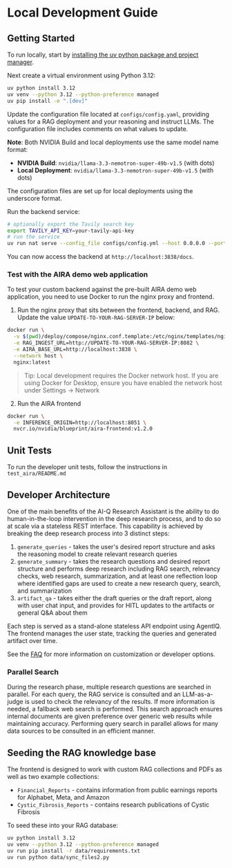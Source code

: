 # Local Development Guide

## Getting Started

To run locally, start by [installing the uv python package and project manager](https://docs.astral.sh/uv/getting-started/installation/). 

Next create a virtual environment using Python 3.12:

```bash
uv python install 3.12
uv venv --python 3.12 --python-preference managed
uv pip install -e ".[dev]"
```

Update the configuration file located at `configs/config.yaml`, providing values for a RAG deployment and your reasoning and instruct LLMs. The configuration file includes comments on what values to update.

**Note**: Both NVIDIA Build and local deployments use the same model name format:
- **NVIDIA Build**: `nvidia/llama-3.3-nemotron-super-49b-v1.5` (with dots)  
- **Local Deployment**: `nvidia/llama-3.3-nemotron-super-49b-v1.5` (with dots)

The configuration files are set up for local deployments using the underscore format.

Run the backend service:

```bash
# optionally export the Tavily search key
export TAVILY_API_KEY=your-tavily-api-key
# run the service
uv run nat serve --config_file configs/config.yml --host 0.0.0.0 --port 3838
```

You can now access the backend at `http://localhost:3838/docs`. 

### Test with the AIRA demo web application

To test your custom backend against the pre-built AIRA demo web application, you need to use Docker to run the nginx proxy and frontend.

1. Run the nginx proxy that sits between the frontend, backend, and RAG. Update the value `UPDATE-TO-YOUR-RAG-SERVER-IP` below:

```bash
docker run \
  -v $(pwd)/deploy/compose/nginx.conf.template:/etc/nginx/templates/nginx.conf.template \
  -e RAG_INGEST_URL=http://UPDATE-TO-YOUR-RAG-SERVER-IP:8082 \
  -e AIRA_BASE_URL=http://localhost:3838 \
  --network host \
  nginx:latest
```

> Tip: Local development requires the Docker network host. If you are using Docker for Desktop, ensure you have enabled the network host under Settings -> Network

2. Run the AIRA frontend 

```bash
docker run \
  -e INFERENCE_ORIGIN=http://localhost:8051 \
  nvcr.io/nvidia/blueprint/aira-frontend:v1.2.0
```

## Unit Tests

To run the developer unit tests, follow the instructions in `test_aira/README.md`

## Developer Architecture

One of the main benefits of the AI-Q Research Assistant is the ability to do human-in-the-loop intervention in the deep research process, and to do so at scale via a stateless REST interface. This capability is achieved by breaking the deep research process into 3 distinct steps:

1. `generate_queries` - takes the user's desired report structure and asks the reasoning model to create relevant research queries 
2. `generate_summary` - takes the research questions and desired report structure and performs deep research including RAG search, relevancy checks, web research, summarization, and at least one reflection loop where identified gaps are used to create a new research query, search, and summarization
3. `artifact_qa` - takes either the draft queries or the draft report, along with user chat input, and provides for HITL updates to the artifacts or general Q&A about them 

Each step is served as a stand-alone stateless API endpoint using AgentIQ. The frontend manages the user state, tracking the queries and generated artifact over time. 

See the [FAQ](/docs/FAQ.md) for more information on customization or developer options.

### Parallel Search

During the research phase, multiple research questions are searched in parallel. For each query, the RAG service is consulted and an LLM-as-a-judge is used to check the relevancy of the results. If more information is needed, a fallback web search is performed. This search approach ensures internal documents are given preference over generic web results while maintaining accuracy. Performing query search in parallel allows for many data sources to be consulted in an efficient manner.


## Seeding the RAG knowledge base

The frontend is designed to work with custom RAG collections and PDFs as well as two example collections:

- `Financial_Reports` - contains information from public earnings reports for Alphabet, Meta, and Amazon
- `Cystic_Fibrosis_Reports` - contains research publications of Cystic Fibrosis 

To seed these into your RAG database: 

```bash
uv python install 3.12
uv venv --python 3.12 --python-preference managed
uv run pip install -r data/requirements.txt
uv run python data/sync_files2.py
```

